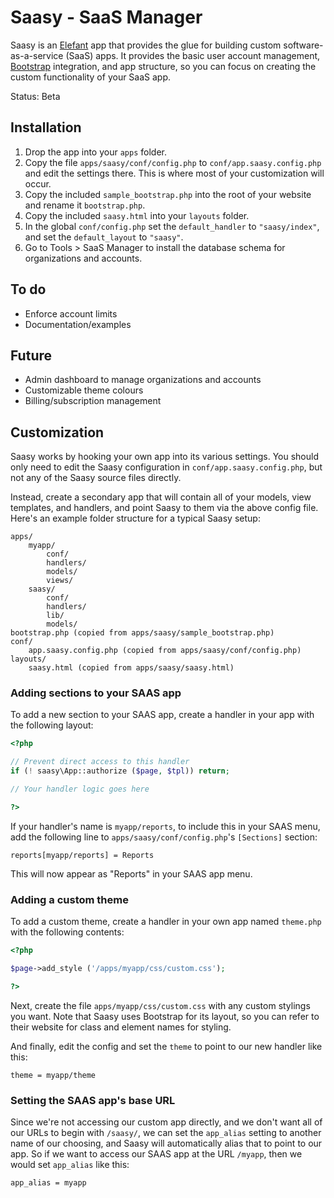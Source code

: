 # Saasy - SaaS Manager

Saasy is an [Elefant](http://www.elefantcms.com/) app that provides the glue for
building custom software-as-a-service (SaaS) apps. It provides the basic user
account management, [Bootstrap](http://twitter.github.com/bootstrap/index.html)
integration, and app structure, so you can focus on creating the custom functionality
of your SaaS app.

Status: Beta

## Installation

1. Drop the app into your `apps` folder.
2. Copy the file `apps/saasy/conf/config.php` to `conf/app.saasy.config.php` and
   edit the settings there. This is where most of your customization will occur.
3. Copy the included `sample_bootstrap.php` into the root of your website and
   rename it `bootstrap.php`.
4. Copy the included `saasy.html` into your `layouts` folder.
5. In the global `conf/config.php` set the `default_handler` to `"saasy/index"`,
   and set the `default_layout` to `"saasy"`.
6. Go to Tools > SaaS Manager to install the database schema for organizations and accounts.

## To do

* Enforce account limits
* Documentation/examples

## Future

* Admin dashboard to manage organizations and accounts
* Customizable theme colours
* Billing/subscription management

## Customization

Saasy works by hooking your own app into its various settings. You should only need
to edit the Saasy configuration in `conf/app.saasy.config.php`, but not any of the
Saasy source files directly.

Instead, create a secondary app that will contain all of your models, view templates,
and handlers, and point Saasy to them via the above config file. Here's an example
folder structure for a typical Saasy setup:

```
apps/
	myapp/
		conf/
		handlers/
		models/
		views/
	saasy/
		conf/
		handlers/
		lib/
		models/
bootstrap.php (copied from apps/saasy/sample_bootstrap.php)
conf/
	app.saasy.config.php (copied from apps/saasy/conf/config.php)
layouts/
	saasy.html (copied from apps/saasy/saasy.html)
```

### Adding sections to your SAAS app

To add a new section to your SAAS app, create a handler in your app with the following
layout:

```php
<?php

// Prevent direct access to this handler
if (! saasy\App::authorize ($page, $tpl)) return;

// Your handler logic goes here

?>
```

If your handler's name is `myapp/reports`, to include this in your SAAS menu, add the
following line to `apps/saasy/conf/config.php`'s `[Sections]` section:

```
reports[myapp/reports] = Reports
```

This will now appear as "Reports" in your SAAS app menu.

### Adding a custom theme

To add a custom theme, create a handler in your own app named `theme.php` with the
following contents:

```php
<?php

$page->add_style ('/apps/myapp/css/custom.css');

?>
```

Next, create the file `apps/myapp/css/custom.css` with any custom stylings you want.
Note that Saasy uses Bootstrap for its layout, so you can refer to their website for
class and element names for styling.

And finally, edit the config and set the `theme` to point to our new handler like this:

```
theme = myapp/theme
```

### Setting the SAAS app's base URL

Since we're not accessing our custom app directly, and we don't want all of our URLs
to begin with `/saasy/`, we can set the `app_alias` setting to another name of our
choosing, and Saasy will automatically alias that to point to our app. So if we want
to access our SAAS app at the URL `/myapp`, then we would set `app_alias` like this:

```
app_alias = myapp
```
